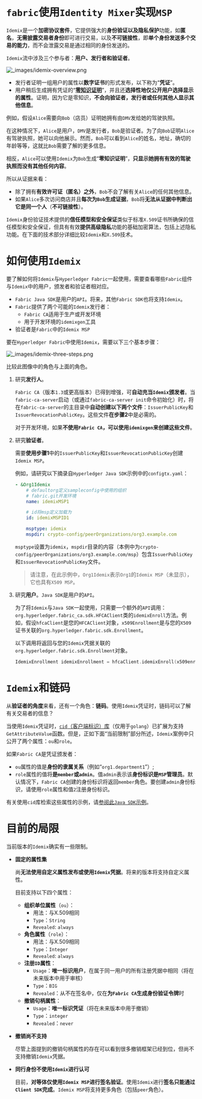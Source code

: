 # `fabric`使用`Identity Mixer`实现`MSP`

`Idemix`是一个**加密协议套件**，它提供强大的**身份验证以及隐私保护**功能，如**匿名**，**无需披露交易者身份**即可进行交易，以及**不可链接性**，即**单个身份发送多个交易的能力**，而不会泄露交易是通过相同的身份发送的。

`Idemix`流中涉及三个参与者：**用户、发行者和验证者**。

![_images/idemix-overview.png](https://hyperledger-fabric.readthedocs.io/en/latest/_images/idemix-overview.png)

+ 发行者证明一组用户的属性以**数字证书**的形式发布，以下称为“**凭证**”。
+ 用户稍后生成拥有凭证的“[**零知识证明**](https://en.wikipedia.org/wiki/Zero-knowledge_proof)”，并且还**选择性地仅公开用户选择显示的属性**。证明，因为它是零知识，**不会向验证者，发行者或任何其他人显示其他信息**。

例如，假设`Alice`需要向`Bob`（店员）证明她拥有由`DMV`发给她的驾驶执照。

在这种情况下，`Alice`是用户，`DMV`是发行者，`Bob`是验证者。为了向`Bob`证明`Alice`有驾驶执照，她可以向他展示。然而，`Bob`可以看到`Alice`的姓名，地址，确切的年龄等等，这就比`Bob`需要了解的更多信息。

相反，`Alice`可以使用`Idemix`为`Bob`生成“**零知识证明**”，**只显示她拥有有效的驾驶执照而没有其他任何内容**。

所以从证据来看：

+ 除了拥有**有效许可证（匿名）之外**，`Bob`不会了解有关`Alice`的任何其他信息。
+ 如果`Alice`多次访问商店并且**每次为`Bob`生成证据**，`Bob`将**无法从证据中判断出它是同一个人**（**不可链接性**）。

`Idemix`身份验证技术提供的**信任模型和安全保证**类似于标准`X.509`证书所确保的信任模型和安全保证，但具有有效**提供高级隐私**功能的基础加密算法，包括上述隐私功能。在下面的技术部分详细比较`Idemix`和`X.509`技术。

# 如何使用`Idemix`

要了解如何将`Idemix`与`Hyperledger Fabric`一起使用，需要查看哪些`Fabric`组件与`Idemix`中的用户，颁发者和验证者相对应。

+ `Fabric Java SDK`是用户的`API`。将来，其他`Fabric SDK`也将支持`Idemix`。
+ `Fabric`提供了两个可能的`Idemix`发行者：
  + `Fabric CA`适用于生产或开发环境
  + 用于开发环境的`idemixgen`工具
+ 验证者是`Fabric`中的`Idemix MSP`

要在`Hyperledger Fabric`中使用`Idemix`，需要以下三个基本步骤：

![_images/idemix-three-steps.png](https://hyperledger-fabric.readthedocs.io/en/latest/_images/idemix-three-steps.png)

比较此图像中的角色与上面的角色。

1. 研究**发行人**。

   `Fabric CA`（版本`1.3`或更高版本）已得到增强，可**自动充当`Idemix`颁发者**。当`fabric-ca-server`启动（或通过`fabric-ca-server init`命令初始化）时，将在`fabric-ca-server`的主目录中**自动创建以下两个文件**：`IssuerPublicKey`和`IssuerRevocationPublicKey`。这些文件**在步骤2**中是必需的。

   对于开发环境，如果**不使用`Fabric CA`，可以使用`idemixgen`来创建这些文件**。

2. 研究**验证者**。

   需要**使用步骤1**中的`IssuerPublicKey`和`IssuerRevocationPublicKey`创建`Idemix MSP`。

   例如，请研究以下摘录自`Hyperledger Java SDK`示例中的`configtx.yaml`：

   ```yml
   - &Org1Idemix
       # defaultorg定义sampleconfig中使用的组织
       # fabric.git开发环境
       name: idemixMSP1
   
       # id将msp定义加载为
       id: idemixMSPID1
   
       msptype: idemix
       mspdir: crypto-config/peerOrganizations/org3.example.com
   ```

   `msptype`设置为`idemix`，`mspdir`目录的内容（本例中为`crypto-config/peerOrganizations/org3.example.com/msp`）包含`IssuerPublicKey`和`IssuerRevocationPublicKey`文件。

   > 请注意，在此示例中，`Org1Idemix`表示`Org1`的`Idemix MSP`（未显示），它也具有`X509 MSP`。

3. 研究**用户**。`Java SDK`是用户的`API`。

   为了将`Idemix`与`Java SDK`一起使用，只需要一个额外的`API`调用：`org.hyperledger.fabric_ca.sdk.HFCAClient`类的`idemixEnroll`方法。例如，假设`hfcaClient`是您的`HFCAClient`对象，`x509Enrollment`是与您的`X509`证书关联的`org.hyperledger.fabric.sdk.Enrollment`。

   以下调用将返回与您的`Idemix`凭据关联的`org.hyperledger.fabric.sdk.Enrollment`对象。

   ```go
   IdemixEnrollment idemixEnrollment = hfcaClient.idemixEnroll(x509enrollment, "idemixMSPID1");
   ```

# `Idemix`和链码

从**验证者的角度**来看，还有一个角色：**链码**。使用`Idemix`凭证时，链码可以了解有关交易者的信息？

当使用`Idemix`凭证时，[`cid`（客户端标识）库](https://github.com/hyperledger/fabric/tree/master/core/chaincode/shim/ext/cid)（仅用于`golang`）已扩展为支持`GetAttributeValue`函数。但是，正如下面“当前限制”部分所述，`Idemix`案例中只公开了两个属性：`ou`和`role`。

如果`Fabric CA`是凭证颁发者：

+ `ou`属性的值是**身份的隶属关系**（例如“`org1.department1`”）;
+ `role`属性的值将**是`member`或`admin`**。值`admin`表示该**身份标识是`MSP`管理员**。默认情况下，`Fabric CA`创建的身份标识将返回`member`角色。要创建`admin`身份标识，请使用`role`属性和值`2`注册身份标识。

有关使用`cid`库检索这些属性的示例，请[参阅此`Java SDK`示例](https://github.com/hyperledger/fabric-sdk-java/blob/master/src/test/fixture/sdkintegration/gocc/sampleIdemix/src/github.com/example_cc/example_cc.go)。

# 目前的局限

当前版本的`Idemix`确实有一些限制。

+ **固定的属性集**

  尚**无法使用自定义属性发布或使用`Idemix`凭据**。将来的版本将支持自定义属性。

  目前支持以下四个属性：

  + **组织单位属性**（`ou`）：
    + 用法：与X.509相同
    + `Type`：`String`
    + `Revealed`: `always`
  + **角色属性**（`role`）：
    + 用法：与X.509相同
    + `Type`：`Integer`
    + `Revealed`: `always`
  + **注册`ID`属性**：
    + `Usage`：**唯一标识用户**，在属于同一用户的所有注册凭据中相同（将在未来版本中用于审核）
    + `Type`：`BIG`
    + `Revealed`：从不在签名中，仅在**为`Fabric CA`生成身份验证令牌**时
  + **撤销句柄属性**：
    - `Usage`：**唯一标识凭证**（将在未来版本中用于撤销）
    - `Type`：`integer`
    - `Revealed`：`never`

+ **撤销尚不支持**

  尽管上面提到的撤销句柄属性的存在可以看到很多撤销框架已经到位，但尚不支持撤销`Idemix`凭据。

+ **同行身份不使用`Idemix`进行认可**

  目前，**对等体仅使用`Idemix MSP`进行签名验证**。使用`Idemix`进行**签名只能通过`Client SDK`完成**。`Idemix MSP`将支持更多角色（包括`peer`角色）。